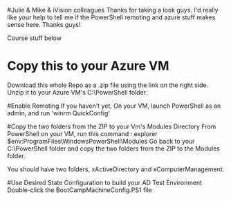 ﻿#Julie & Mike & iVision colleagues
Thanks for taking a look guys.  I'd really like your help to tell me if the PowerShell remoting and azure stuff makes sense here.  Thanks guys!  

Course stuff below
# Copy this to your Azure VM
Download this whole Repo as a .zip file using the link on the right side.  Unzip it to your Azure VM's C:\PowerShell folder.  

#Enable Remoting
If you haven't yet, On your VM, launch PowerShell as an admin, and run ‘winrm QuickConfig’

#Copy the two folders from the ZIP to your Vm's Modules Directory
From PowerShell on your VM, run this command : explorer $env:ProgramFiles\WindowsPowerShell\Modules
Go back to your C:\PowerShell folder and copy the two folders from the ZIP to the Modules folder. 

You should have two folders, xActiveDirectory and xComputerManagement.

#Use Desired State Configuration to build your AD Test Environment
Double-click the BootCampMachineConfig.PS1 file
